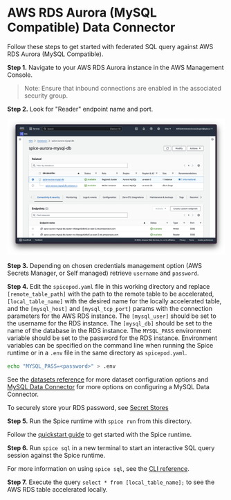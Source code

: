 # AWS RDS Aurora (MySQL Compatible) Data Connector

Follow these steps to get started with federated SQL query against AWS RDS Aurora (MySQL Compatible).

**Step 1.** Navigate to your AWS RDS Aurora instance in the AWS Management Console.

> Note: Ensure that inbound connections are enabled in the associated security group.

**Step 2.** Look for "Reader" endpoint name and port.

![Screenshot](./aws-rds-aurora-mysql.png)

**Step 3.** Depending on chosen credentials management option (AWS Secrets Manager, or Self managed) retrieve `username` and `password`.

**Step 4.** Edit the `spicepod.yaml` file in this working directory and replace `[remote_table_path]` with the path to the remote table to be accelerated, `[local_table_name]` with the desired name for the locally accelerated table, and the `[mysql_host]` and `[mysql_tcp_port]` params with the connection parameters for the AWS RDS instance. The `[mysql_user]` should be set to the username for the RDS instance. The `[mysql_db]` should be set to the name of the database in the RDS instance. The `MYSQL_PASS` environment variable should be set to the password for the RDS instance. Environment variables can be specified on the command line when running the Spice runtime or in a `.env` file in the same directory as `spicepod.yaml`.

```bash
echo "MYSQL_PASS=<password>" > .env
```

See the [datasets reference](https://docs.spiceai.org/reference/spicepod/datasets) for more dataset configuration options and [MySQL Data Connector](https://docs.spiceai.org/components/data-connectors/mysql) for more options on configuring a MySQL Data Connector.

To securely store your RDS password, see [Secret Stores](https://docs.spiceai.org/components/secret-stores)

**Step 5.** Run the Spice runtime with `spice run` from this directory.

Follow the [quickstart guide](https://docs.spiceai.org/getting-started) to get started with the Spice runtime.

**Step 6.** Run `spice sql` in a new terminal to start an interactive SQL query session against the Spice runtime.

For more information on using `spice sql`, see the [CLI reference](https://docs.spiceai.org/cli/reference/sql).

**Step 7.** Execute the query `select * from [local_table_name];` to see the AWS RDS table accelerated locally.
